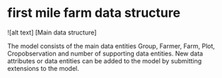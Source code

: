 # first mile farm data structure
![alt text] [Main data structure]

The model consists of the main data entities Group, Farmer, Farm, Plot, Cropobservation and number of supporting data entities. New data attributes or data entities can be added to the model by submitting extensions to the model.  

<script src="../_static/docson/widget.js" data-schema="../../_static/first-mile-schema.json"></script>

[neutralmodel]: https://github.com/firstmile/reference-framework/blob/master/docs/_static/Neutraldatamodelgif.gif "Core data structure first mile farm data"

